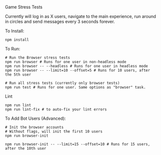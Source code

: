 Game Stress Tests

Currently will log in as X users, navigate to the main experience, run around in
circles and send messages every 3 seconds forever.

To Install:
```
npm install
```

To Run:
```
# Run the Browser stress tests
npm run browser # Runs for one user in non-headless mode
npm run browser -- --headless # Runs for one user in headless mode
npm run browser -- --limit=10 --offset=5 # Runs for 10 users, after the 5th user

# Run all stress tests (currently only browser tests)
npm run test # Runs for one user. Same options as "browser" task.
```

Lint
```
npm run lint
npm run lint-fix # to auto-fix your lint errors
```

To Add Bot Users (Advanced):
```
# Init the browser accounts
# Without flags, will init the first 10 users
npm run browser-init

npm run browser-init -- --limit=15 --offset=10 # Runs for 15 users, after the 10th user
```
